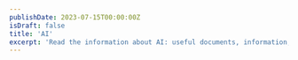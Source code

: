 ```yaml
---
publishDate: 2023-07-15T00:00:00Z
isDraft: false
title: 'AI'
excerpt: 'Read the information about AI: useful documents, information, tools, projects'
---
```



